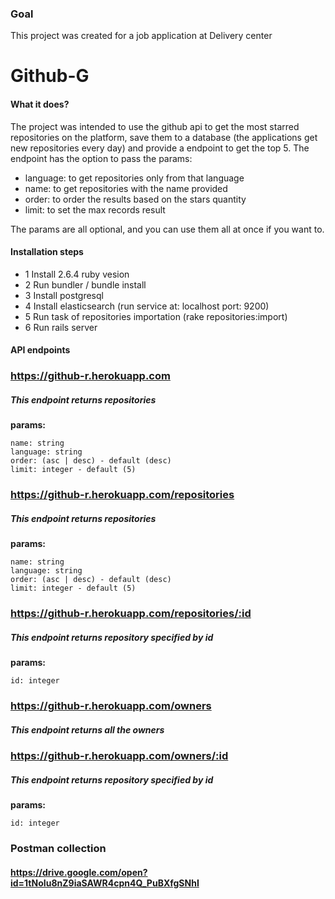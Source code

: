 ### Goal
This project was created for a job application at Delivery center


# Github-G
#### What it does?
The project was intended to use the github api to get the most starred repositories on the platform, save them to a database (the applications get new repositories every day) and provide a endpoint to get the top 5. The endpoint has the option to pass the params:
- language: to get repositories only from that language
- name: to get repositories with the name provided
- order: to order the results based on the stars quantity
- limit: to set the max records result

The params are all optional, and you can use them all at once if you want to.

#### Installation steps

- 1 Install 2.6.4 ruby vesion
- 2 Run bundler / bundle install
- 3 Install postgresql
- 4 Install elasticsearch (run service at: localhost port: 9200)
- 5 Run task of repositories importation (rake repositories:import)
- 6 Run rails server


#### API endpoints

### https://github-r.herokuapp.com

##### This endpoint returns repositories

**params:**

    name: string
    language: string
    order: (asc | desc) - default (desc)
    limit: integer - default (5)

### https://github-r.herokuapp.com/repositories

##### This endpoint returns repositories

**params:**

    name: string
    language: string
    order: (asc | desc) - default (desc)
    limit: integer - default (5)

### https://github-r.herokuapp.com/repositories/:id

##### This endpoint returns repository specified by id

**params:**

    id: integer

### https://github-r.herokuapp.com/owners

##### This endpoint returns all the owners

### https://github-r.herokuapp.com/owners/:id

##### This endpoint returns repository specified by id

**params:**

    id: integer

### Postman collection

#### https://drive.google.com/open?id=1tNoIu8nZ9iaSAWR4cpn4Q_PuBXfgSNhI
